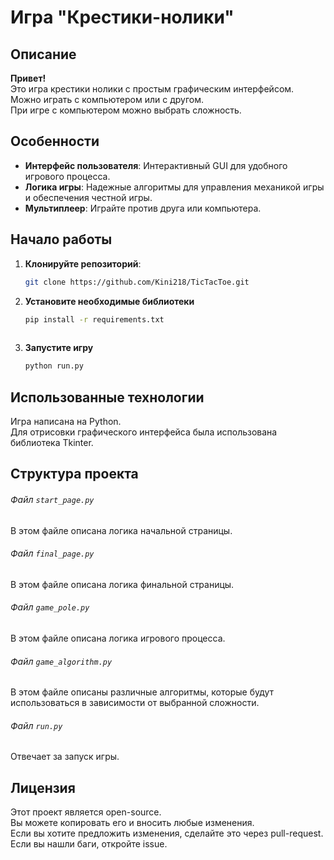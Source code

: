 # Игра "Крестики-нолики"

## Описание

**Привет!**  
Это игра крестики нолики с простым графическим интерфейсом.  
Можно играть с компьютером или с другом.   
При игре с компьютером можно выбрать сложность.

## Особенности

- **Интерфейс пользователя**: Интерактивный GUI для удобного игрового процесса.
- **Логика игры**: Надежные алгоритмы для управления механикой игры и обеспечения честной игры.
- **Мультиплеер**: Играйте против друга или компьютера.

## Начало работы

1. **Клонируйте репозиторий**:
   ```bash
   git clone https://github.com/Kini218/TicTacToe.git

2. **Установите необходимые библиотеки**
    ```bash
   pip install -r requirements.txt
  
3. **Запустите игру**
    ```bash
   python run.py

## Использованные технологии  

Игра написана на Python.  
Для отрисовки графического интерфейса была использована библиотека Tkinter.  

## Структура проекта

###### Файл `start_page.py`
В этом файле описана логика начальной страницы.

###### Файл `final_page.py`
В этом файле описана логика финальной страницы.

###### Файл `game_pole.py`
В этом файле описана логика игрового процесса.

###### Файл `game_algorithm.py`
В этом файле описаны различные алгоритмы, которые будут использоваться в зависимости от выбранной сложности.

###### Файл `run.py`
Отвечает за запуск игры.

## Лицензия

Этот проект является open-source.  
Вы можете копировать его и вносить любые изменения.  
Если вы хотите предложить изменения, сделайте это через pull-request.  
Если вы нашли баги, откройте issue.  
